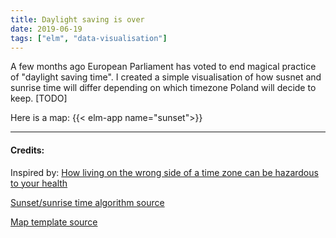 ```yaml
---
title: Daylight saving is over
date: 2019-06-19
tags: ["elm", "data-visualisation"]
---
```


A few months ago European Parliament has voted to end magical practice of "daylight saving time". I created a simple visualisation of how susnet and sunrise time will differ depending on which timezone Poland will decide to keep. [TODO] 

Here is a map:
{{< elm-app name="sunset">}}

--- 
#### Credits: 

Inspired by: [How living on the wrong side of a time zone can be hazardous to your health ](https://www.washingtonpost.com/business/2019/04/19/how-living-wrong-side-time-zone-can-be-hazardous-your-health/)

[Sunset/sunrise time algorithm source](https://edwilliams.org/sunrise_sunset_example.htm)

[Map template source](https://commons.wikimedia.org/wiki/File:Gminy_Polski_wed%C5%82ug_rodzaju.svg)